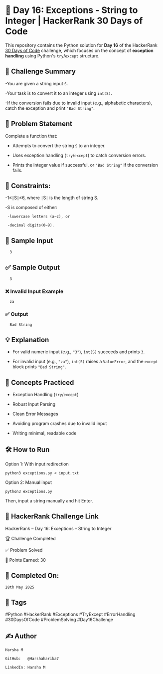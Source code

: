 # 📘 Day 16: Exceptions - String to Integer | HackerRank 30 Days of Code

This repository contains the Python solution for **Day 16** of the HackerRank [30 Days of Code](https://www.hackerrank.com/domains/tutorials/30-days-of-code) challenge, which focuses on the concept of **exception handling** using Python's `try`/`except` structure.

## 🚀 Challenge Summary

-You are given a string input `S`.

-Your task is to convert it to an integer using `int(S)`. 

-If the conversion fails due to invalid input (e.g., alphabetic characters), catch the exception and print `"Bad String"`.

## 📝 Problem Statement

Complete a function that:

- Attempts to convert the string `S` to an integer.
  
- Uses exception handling (`try`/`except`) to catch conversion errors.
  
- Prints the integer value if successful, or `"Bad String"` if the conversion fails.

## 🔐 Constraints:
-1≤∣S∣≤6, where ∣S∣ is the length of string S.

-S is composed of either:

     -lowercase letters (a−z), or

     -decimal digits(0−9).

## 🔢 Sample Input

      3

## ✅ Sample Output

      3

### ❌ Invalid Input Example

      za

### ✅ Output

      Bad String

## 💡 Explanation

- For valid numeric input (e.g., `"3"`), `int(S)` succeeds and prints `3`.

- For invalid input (e.g., `"za"`), `int(S)` raises a `ValueError`, and the `except` block prints `"Bad String"`.
  
## 🧠 Concepts Practiced

- Exception Handling (`try`/`except`)
  
- Robust Input Parsing
  
- Clean Error Messages
  
- Avoiding program crashes due to invalid input
  
- Writing minimal, readable code

## 🛠 How to Run

Option 1: With input redirection

    python3 exceptions.py < input.txt

Option 2: Manual input

    python3 exceptions.py

Then, input a string manually and hit Enter.

## 🔗 HackerRank Challenge Link

HackerRank – Day 16: Exceptions – String to Integer

🏆 Challenge Completed

✅ Problem Solved

🎯 Points Earned: 30

## 📅 Completed On:

    28th May 2025

## 🔖 Tags

#Python #HackerRank #Exceptions #TryExcept #ErrorHandling #30DaysOfCode #ProblemSolving #Day16Challenge

## ✍ Author

    Harsha M  
    
    GitHub:   @Harshaharika7  
    
    LinkedIn: Harsha M
